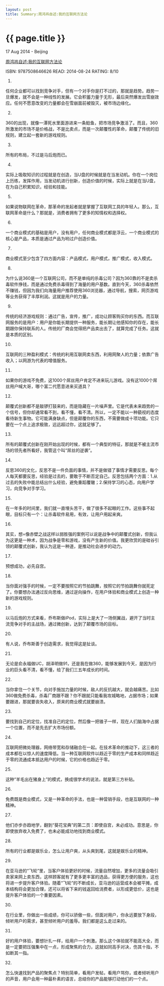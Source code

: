 ```yaml
---
layout: post
title: Summary:周鸿祎自述:我的互联网方法论
---
```


{{ page.title }}
================

<p class="meta">17 Aug 2014 - Beijing</p>
 
[周鸿祎自述:我的互联网方法论](http://www.amazon.cn/dp/B00LO3SVSA)


ISBN: 9787508646626 READ: 2014-08-24 RATING: 8/10


1. 
任何企业都可以找到竞争对手，但有一个对手你是打不过的，那就是趋势。趋势一旦爆发，就不会是一种线性的发展。它会积蓄力量于无形，最后突然爆发出雪崩效应。任何不愿意改变的力量都会在雪崩面前被毁灭，被市场边缘化。

2.
360的出现，就像一潭死水里面游进来一条鲶鱼，把市场竞争激活了。而且，360所激发的市场不是价格战，不是比卖点，而是一次颠覆性的革命，颠覆了传统的旧规则，建立起一套新的游戏规则。

3.
所有的布局，不过是马后炮而已。

4.
实际上吸取知识的过程就是在创造，当U盘的时候就是在当发动机。你在一个岗位上历练，发挥作用，当发动机进行创新，创造价值的时候，实际上就是在当U盘，在为自己积累知识，经验和技能。

5.
如果说物联网在革命，那革命的发起者就是掌握了互联网工具的年轻人。那么，互联网革命是什么？那就是，消费者拥有了更多的知情权和选择权。

6.
一个商业模式的基础是用户，没有用户，任何商业模式都是浮云，一个商业模式的核心是产品，本质是通过产品为哟过户创造价值。

7.
商业模式至少包含了四方面内容：产品模式，用户模式，推广模式，收入模式。

8.
为什么说360是一个互联网公司，而不是单纯的杀毒公司？因为360靠的不是卖杀毒软件挣钱，而是通过免费杀毒得到了海量的用户基数。直到今天，360杀毒依然不赚钱，但因为我们向海量用户推荐使用360浏览器，通过导航，搜索，网页游戏等业务获得了丰厚利润。这就是用户的力量。

9.
传统的经济游戏规则：通过广告，宣传，推广，成功让顾客购买你的东西。而互联网服务的是用户：用户是你能长期提供一种服务，能长期让他感知你的存在，能长期跟你保持联系的人。传统的厂商会觉得把产品卖出去了，就算完成了任务。这就是本质的区别。

10.
互联网的三种盈利模式：传统的利用互联网卖东西，利用网聚人的力量；依靠广告收入；以网游为代表的增值服务。

11.
如果你的游戏不免费，这1000个屌丝用户肯定不进来玩儿游戏。没有这1000个屌丝用户喊大哥，哪个富二代愿意进来买道具？

12.
颠覆式创新都不是敲锣打鼓来的，而是隐藏在一片噪声里。它是代表未来趋势的一个信号，但你却通常看不到，看不懂，看不清。所以，一定不能以一种藐视的态度看待新生事物。它可能满身缺点，但是颠覆你的东西，不需要做成十项功能。它只要在一个点上追求极致，远远超过你，这就足够了。

13.
所有的颠覆式创新在刚开始出现的时候，都有一个典型的特征，那就是不被主流市场的领先者所看好，我管这个叫“屌丝的逆袭”。

14.
反思360的文化，反思不是一件负面的事情，并不是做错了事情才需要反思。每个人每天都要反思，经验是过去的，要敢于不断否定自己。反思包括两个方面：1.从过去的失败中能总结出什么经验，避免重蹈覆辙；2.保持学习的心态，向用户学习，向竞争对手学习。

15.
在一年多的时间里，我们就一直埋头苦干，做了很多不起眼的工作。这些事不起眼，目标只有一个：让杀毒软件易用，有效，让用户用起来爽。

16.
其实，想=像赤壁之战这样以弱胜强的案例可以说是战争中的颠覆式创新，但我认为这更是一种术，因为战争是零和游戏，没有产生新的价值。我更欣赏的是硅谷引领的颠覆式创新，我认为这是一种道，是推动社会进步的动力。

17.
预想成功，必先自宫。

18.
当你面对强手的时候，一定不要按照它的节拍跳舞，按照它的节拍跳舞你就死定了。你要想办法通过反向思维，通过逆向操作，在用户体验和商业模式上创造一种新的游戏规则。

19.
以马后炮的方式来看，乔布斯做iPod，实际上是大了一场侧翼战，避开了当时主流竞争对手的主战场，通过微创新，达到了颠覆市场的目标。

20.
有人说，乔布斯善于创造需求，我觉得这是扯谈。

21.
无论是俞永福做UC，胡泽明做91，还是我在做360，能够发展到今天，是因为行业的巨头看不清，看不懂，给了我们三五年成长的时间。

22.
当你拿住一个关节，向对手施加力量的时候，敌人的反抗越大，就会越痛苦。比如360做免费杀毒，杀毒厂商跟不跟？你不跟就只能看我攻城略地，占据市场；如果要跟进，那就要丧失收入，原来的商业模式就要崩溃。

23.
要找到自己的定位，找准自己的定位，然后像一把锥子一样，现在人们脑海中占据一个位置，而不是先去扩大市场份额。


24.
互联网把微处理器，网络带宽和存储融合在一起。在技术革命的推动下，这三者的成本都在以惊人的速度降低。当一种互联网软件以趋近于零的生产成本和同样趋近于零的流通成本抵达用户的时候，它的价格也趋近于零。

25.
这种“羊毛出在猪身上”的模式，换成很学术的说法，就是第三方补贴。

26.
免费既是商业模式，又是一种革命的手法，也是一种营销手段，也是互联网的一种精神。

27.
他们亦步亦趋地学，翻到“葵花宝典”的第二页：即使自宫，未必成功。意思是，你即使放弃收入免费了，也未必能成功地找到商业模式。

28.
所有的行业都是娱乐业，怎么让用户爽，从头爽到尾，这就是娱乐业的精神。

29.
在亚马逊的“飞轮”里，当客户体验更好的时候，流量自然增加，更多的流量会吸引卖家来网上卖东西，这样顾客就有了更多更丰富的选品，获得更方便的服务，这也将进一步提升客户体验。随着“飞轮”的不断成长，亚马逊的运营成本会被平摊，成本结构将会更加合理，还可以将省下来的钱返回给消费者，以形成更低价，这也是提升客户体验的一个重要因素。

30.
在行业里，你做出一些成绩，你可以骄傲一些，但面对用户，你永远要放下身段，倾听用户的需求，甚至倾听用户的羞辱。我们都是这么走过来的。

31.
好的用户体验，要想针扎一样，给用户一个刺激。那么这个体验就不能高大全，而是一定要把压强集中在一点，形成聚焦的合力，这就如同高手对决，伤其十指，不如断其一指。

32.
怎么快速找到产品的聚焦点？特别简单，看用户发帖，看用户骂你，或者倾听用户的声音，用户会用一种最朴素的语言，总结你的产品能够打动他们的一个点。








